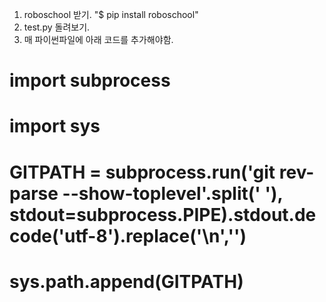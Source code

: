 1. roboschool 받기. "$ pip install roboschool"
2. test.py 돌려보기.
3. 매 파이썬파일에 아래 코드를 추가해야함.
##
# import subprocess
# import sys
# GITPATH = subprocess.run('git rev-parse --show-toplevel'.split(' '), stdout=subprocess.PIPE).stdout.decode('utf-8').replace('\n','')
# sys.path.append(GITPATH)
